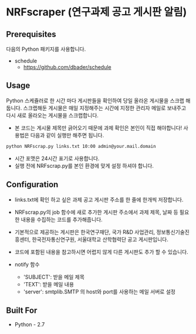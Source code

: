 # NRFscraper (연구과제 공고 게시판 알림)

## Prerequisites
다음의 Python 패키지를 사용합니다.
- schedule
    - https://github.com/dbader/schedule

## Usage
Python 스케쥴러로 한 시간 마다 게시판들을 확인하여 당일 올라온 게시물을 스크랩 해둡니다.
스크랩해둔 게시물은 매일 지정해주는 시간에 지정한 관리자 메일로 보내주고 다시 새로 올라오는 게시물을 스크랩합니다.
- 본 코드는 게시물 제목만 긁어오기 때문에 과제 확인은 본인이 직접 해야합니다!
사용법은 다음과 같이 실행만 해주면 됩니다.
```sh
python NRFscrap.py links.txt 10:00 admin@your.mail.domain
```
- 시간 포맷은 24시간 표기로 사용합니다.
- 실행 전에 NRFscrap.py를 본인 환경에 맞게 설정 하셔야 합니다.

## Configuration 
- links.txt에 확인 하고 싶은 과제 공고 게시판 주소를 한 줄에 한개씩 저장합니다.
- NRFscrap.py의 job 함수에 새로 추가한 게시판 주소에서 과제 제목, 날짜 등 필요한 내용을 수집하는 코드를 추가해줍니다.
- 기본적으로 제공하는 게시판은 한국연구재단, 국가 R&D 사업관리, 정보통신기술진흥센터, 한국전자통신연구원, 서울대학교 산학협력단 공고 게시판입니다.
- 코드에 포함된 내용을 참고하시면 어렵지 않게 다른 게시판도 추가 할 수 있습니다.

- notify 함수
    - 'SUBJECT': 받을 메일 제목
    - 'TEXT': 받을 메일 내용
    - 'server': smtplib.SMTP 의 host와 port를 사용하는 메일 서버로 설정

## Built For
- Python - 2.7
  

